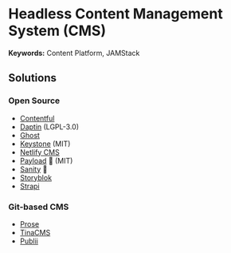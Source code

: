 # Headless Content Management System (CMS)

**Keywords:** Content Platform, JAMStack

## Solutions

### Open Source

- [Contentful](https://contentful.com)
- [Daptin](https://github.com/daptin/daptin) (LGPL-3.0)
- [Ghost](https://ghost.org)
- [Keystone](/keystonejs.md) (MIT)
- [Netlify CMS](https://netlifycms.org)
- [Payload](/payload/README.md) 🌟 (MIT)
- [Sanity](/sanity/README.md) 🌟
- [Storyblok](https://storyblok.com)
- [Strapi](/strapi/README.md)

<!--
https://github.com/vriteio/vrite
https://github.com/apostrophecms/apostrophe
https://github.com/BuilderIO/builder
https://github.com/gobeam/truthy
-->

### Git-based CMS

- [Prose](https://prose.io)
- [TinaCMS](https://github.com/tinacms/tinacms)
- [Publii](/publii.md)

<!--
https://retype.com

https://jamstack.org/headless-cms

https://craftercms.org

https://forestry.io
-->
